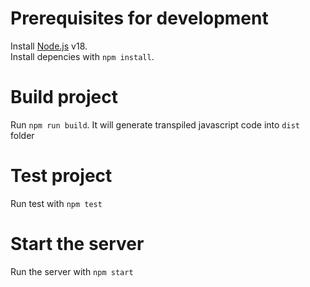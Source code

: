 # Prerequisites for development
Install [Node.js](https://nodejs.org/en) v18. <br>
Install depencies with `npm install`. <br>
# Build project
Run `npm run build`. It will generate transpiled javascript code into `dist` folder
# Test project 
Run test with `npm test`
# Start the server
Run the server with `npm start`


